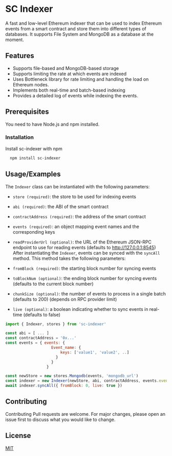
# SC Indexer

A fast and low-level Ethereum indexer that can be used to index Ethereum events from a smart contract and store them into different types of databases. It supports File System and MongoDB as a database at the moment.


## Features

- Supports file-based and MongoDB-based storage
- Supports limiting the rate at which events are indexed
- Uses Bottleneck library for rate limiting and handling the load on Ethereum nodes.
- Implements both real-time and batch-based indexing
- Provides a detailed log of events while indexing the events.

## Prerequisites

You need to have Node.js and npm installed.


### Installation

Install sc-indexer with npm

```bash
  npm install sc-indexer
```
    
## Usage/Examples
The `Indexer` class can be instantiated with the following parameters:

- `store (required)`: the store to be used for indexing events
- `abi (required)`: the ABI of the smart contract
- `contractAddress (required)`: the address of the smart contract
- `events (required)`: an object mapping event names and the corresponding keys
- `readProviderUrl (optional)`: the URL of the Ethereum JSON-RPC endpoint to use for reading events (defaults to http://127.0.0.1:8545)
After instantiating the `Indexer`, events can be synced with the `syncAll` method. This method takes the following parameters:

- `fromBlock (required)`: the starting block number for syncing events
- `toBlockNum (optional)`: the ending block number for syncing events (defaults to the current block number)
- `chunkSize (optional)`: the number of events to process in a single batch (defaults to 200) (depends on RPC provider limit)
- `live (optional)`: a boolean indicating whether to sync events in real-time (defaults to false)

```javascript
import { Indexer, stores } from 'sc-indexer'

const abi = [ ... ]
const contractAddress = '0x...'
const events = { events: {
                    Event_name: {
                        keys: ['value1', 'value2', ..]
                      }
                    }           
                  }

const newStore = new stores.Mongodb(events, 'mongodb_url')
const indexer = new Indexer(newStore, abi, contractAddress, events.events, readProviderUrl)
await indexer.syncAll({ fromBlock: 0, live: true })
```


## Contributing

Contributing
Pull requests are welcome. For major changes, please open an issue first to discuss what you would like to change.



## License

[MIT](https://choosealicense.com/licenses/mit/)

